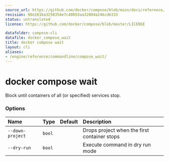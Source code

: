```yaml
---
source_url: https://github.com/docker/compose/blob/main/docs/reference/compose_wait.md
revision: 98e261ba3258354e7c40053aa32004a246cd6333
status: untranslated
license: https://github.com/docker/compose/blob/master/LICENSE

datafolder: compose-cli
datafile: docker_compose_wait
title: docker compose wait
layout: cli
aliases:
- /engine/reference/commandline/compose_wait/
---
```


# docker compose wait

Block until containers of all (or specified) services stop.

### Options

| Name             | Type   | Default | Description                                  |
|:-----------------|:-------|:--------|:---------------------------------------------|
| `--down-project` | `bool` |         | Drops project when the first container stops |
| `--dry-run`      | `bool` |         | Execute command in dry run mode              |
